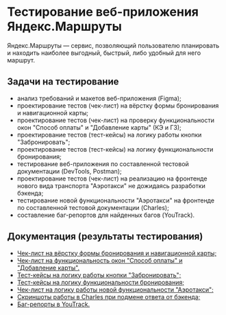# Тестирование веб-приложения Яндекс.Маршруты

Яндекс.Маршруты — сервис, позволяющий пользователю планировать и находить наиболее выгодный, быстрый, либо удобный для него маршрут.

## Задачи на тестирование

- анализ требований и макетов веб-приложения (Figma);
- проектирование тестов (чек-лист) на вёрстку формы бронирования и навигационной карты;
- проектирование тестов (чек-лист) на проверку функциональности окон "Способ оплаты" и "Добавление карты" (КЭ и ГЗ);
- проектирование тестов (тест-кейсы) на логику работы кнопки "Забронировать";
- проектирование тестов (тест-кейсы) на логику функциональности бронирования;
- тестирование веб-приложения по составленной тестовой документации (DevTools, Postman);
- проектирование тестов (чек-лист) на реализацию на фронтенде нового вида транспорта "Аэротакси" не дожидаясь разработки бэкенда;
- тестирование новой функциональности "Аэротакси" на фронтенде по составленной тестовой документации (Charles);
- составление баг-репортов для найденных багов (YouTrack).

## Документация (результаты тестирования)

- [Чек-лист на вёрстку формы бронирования и навигационной карты;][1]
- [Чек-лист на функциональность окон "Способ оплаты" и "Добавление карты".][2]
- [Тест-кейсы на логику работы кнопки "Забронировать";][3]
- [Тест-кейсы на логику функциональности бронирования;][4]
- [Чек-лист на логику работы новой функциональности "Аэротакси";][5]
- [Скриншоты работы в Charles при подмене ответа от бэкенда;][6]
- [Баг-репорты в YouTrack.][7]

##

[1]: https://docs.google.com/spreadsheets/d/1RT4CSE3TPcCYLcDbU1ANruhr2FhcoQVXjmjqmSrDs5U/edit?usp=sharing
[2]: https://docs.google.com/spreadsheets/d/1OffgCuRmxuJ8SueJT4pqL3jWCbuQGIoMefCUERkGOso/edit?usp=sharing
[3]: https://docs.google.com/spreadsheets/d/1V4dDx4Xpp1VFtaX9A_WwOp4-mw0EIjVKAJ7q6MJ5ovk/edit?usp=sharing
[4]: https://docs.google.com/spreadsheets/d/1ohBh3Mlg9ZUOaSf1XyAj_SI6nSSjF4dCVjv2Msvmd58/edit?usp=sharing
[5]: https://docs.google.com/spreadsheets/d/1EL3K7FNcSm3DSDt3FrXNyKXpJDcAO30kh9yytw_Obis/edit?usp=sharing
[6]: https://drive.google.com/drive/folders/1EqF2H907cuzWqARxAUNcNmVbIsTrCtfH?usp=sharing
[7]: https://igorpolyakov.youtrack.cloud/issues/52E?q=%D1%82%D0%B5%D0%B3:%20%7B%D0%92%D0%B5%D0%B1-%D0%BF%D1%80%D0%B8%D0%BB%D0%BE%D0%B6%D0%B5%D0%BD%D0%B8%D0%B5%20%D0%AF%D0%BD%D0%B4%D0%B5%D0%BA%D1%81.%D0%9C%D0%B0%D1%80%D1%88%D1%80%D1%83%D1%82%D1%8B%7D